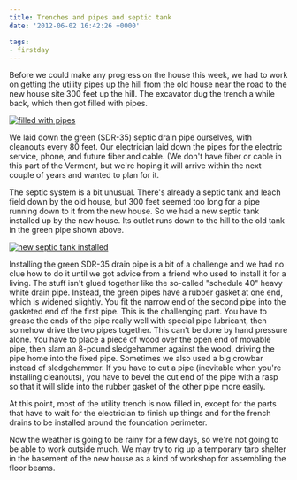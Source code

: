 ```yaml
---
title: Trenches and pipes and septic tank
date: '2012-06-02 16:42:26 +0000'

tags:
- firstday
---
```


Before we could make any progress on the house this week, we had to
work on getting the utility pipes up the hill from the old house near
the road to the new house site 300 feet up the hill.  The excavator
dug the trench a while back, which then got filled with pipes.

[![filled with pipes](/gallery/firstday-cottage/P5280660_hu_d8c5630490f97c26.JPG)](/gallery/firstday-cottage/P5280660.JPG)

We laid down the green (SDR-35) septic drain pipe ourselves, with
cleanouts every 80 feet.  Our electrician laid down the pipes for the
electric service, phone, and future fiber and cable.  (We don't have
fiber or cable in this part of the Vermont, but we're hoping it will
arrive within the next couple of years and wanted to plan for it.

The septic system is a bit unusual.  There's already a septic tank and
leach field down by the old house, but 300 feet seemed too long for a
pipe running down to it from the new house.  So we had a
new septic tank installed up by the new house.  Its outlet runs down to the hill to the old tank in
the green pipe shown above.

[![new septic tank installed](/gallery/firstday-cottage/P6010667_hu_eab79f624f2d3262.JPG)](/gallery/firstday-cottage/P6010667.JPG)

Installing the green SDR-35 drain pipe is a bit of a challenge and we
had no clue how to do it until we got advice from a friend who used to
install it for a living.  The stuff isn't glued together like the
so-called "schedule 40" heavy white drain pipe.  Instead, the green
pipes have a rubber gasket at one end, which is widened slightly. You
fit the narrow end of the second pipe into the gasketed end of the
first pipe. This is the challenging part.  You have to grease the ends
of the pipe really well with special pipe lubricant, then somehow
drive the two pipes together.  This can't be done by hand pressure
alone.  You have to place a piece of wood over the open end of movable
pipe, then slam an 8-pound sledgehammer against the wood, driving the
pipe home into the fixed pipe.  Sometimes we also used a big crowbar
instead of sledgehammer.  If you have to cut a pipe (inevitable when
you're installing cleanouts), you have to bevel the cut end of the
pipe with a rasp so that it will slide into the rubber gasket of the
other pipe more easily.

At this point, most of the utility trench is now filled in, except for
the parts that have to wait for the electrician to finish up things
and for the french drains to be installed around the foundation
perimeter.

Now the weather is going to be rainy for a few days, so we're not
going to be able to work outside much.  We may try to rig up a
temporary tarp shelter in the basement of the new house as a kind of
workshop for assembling the floor beams.
